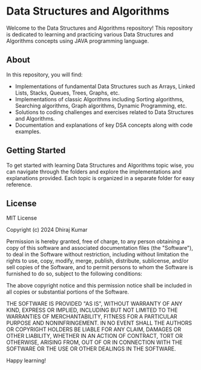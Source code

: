 # Data Structures and Algorithms

Welcome to the Data Structures and Algorithms repository! This repository is dedicated to learning and practicing various Data Structures and Algorithms concepts using JAVA programming language.

## About

In this repository, you will find:

- Implementations of fundamental Data Structures such as Arrays, Linked Lists, Stacks, Queues, Trees, Graphs, etc.
- Implementations of classic Algorithms including Sorting algorithms, Searching algorithms, Graph algorithms, Dynamic Programming, etc.
- Solutions to coding challenges and exercises related to Data Structures and Algorithms.
- Documentation and explanations of key DSA concepts along with code examples.

## Getting Started

To get started with learning Data Structures and Algorithms topic wise, you can navigate through the folders and explore the implementations and explanations provided. Each topic is organized in a separate folder for easy reference.

## License

MIT License

Copyright (c) 2024 Dhiraj Kumar

Permission is hereby granted, free of charge, to any person obtaining a copy
of this software and associated documentation files (the "Software"), to deal
in the Software without restriction, including without limitation the rights
to use, copy, modify, merge, publish, distribute, sublicense, and/or sell
copies of the Software, and to permit persons to whom the Software is
furnished to do so, subject to the following conditions:

The above copyright notice and this permission notice shall be included in all
copies or substantial portions of the Software.

THE SOFTWARE IS PROVIDED "AS IS", WITHOUT WARRANTY OF ANY KIND, EXPRESS OR
IMPLIED, INCLUDING BUT NOT LIMITED TO THE WARRANTIES OF MERCHANTABILITY,
FITNESS FOR A PARTICULAR PURPOSE AND NONINFRINGEMENT. IN NO EVENT SHALL THE
AUTHORS OR COPYRIGHT HOLDERS BE LIABLE FOR ANY CLAIM, DAMAGES OR OTHER
LIABILITY, WHETHER IN AN ACTION OF CONTRACT, TORT OR OTHERWISE, ARISING FROM,
OUT OF OR IN CONNECTION WITH THE SOFTWARE OR THE USE OR OTHER DEALINGS IN THE
SOFTWARE.

Happy learning!
